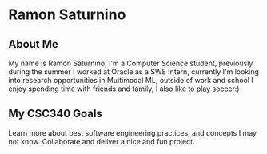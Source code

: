# Ramon Saturnino

## About Me
My name is Ramon Saturnino, I'm a Computer Science student, previously during the summer I worked at Oracle as a SWE Intern, currently I'm looking into research opportunities in Multimodal ML, outside of work and school I enjoy spending time with friends and family, I also like to play soccer:) 

## My CSC340 Goals
Learn more about best software engineering practices, and concepts I may not know. Collaborate and deliver a nice and fun project.
